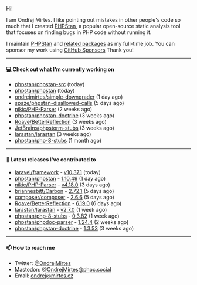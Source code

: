 Hi!

I am Ondřej Mirtes. I like pointing out mistakes in other people's code so much that I created [PHPStan](https://phpstan.org/), a popular open-source static analysis tool that focuses on finding bugs in PHP code without running it.

I maintain [PHPStan](https://github.com/phpstan/phpstan) and [related packages](https://github.com/phpstan/) as my full-time job. You can sponsor my work using [GitHub Sponsors](https://github.com/sponsors/ondrejmirtes) Thank you!

---

#### 💻 Check out what I'm currently working on

- [phpstan/phpstan-src](https://github.com/phpstan/phpstan-src) (today)
- [phpstan/phpstan](https://github.com/phpstan/phpstan) (today)
- [ondrejmirtes/simple-downgrader](https://github.com/ondrejmirtes/simple-downgrader) (1 day ago)
- [spaze/phpstan-disallowed-calls](https://github.com/spaze/phpstan-disallowed-calls) (5 days ago)
- [nikic/PHP-Parser](https://github.com/nikic/PHP-Parser) (2 weeks ago)
- [phpstan/phpstan-doctrine](https://github.com/phpstan/phpstan-doctrine) (3 weeks ago)
- [Roave/BetterReflection](https://github.com/Roave/BetterReflection) (3 weeks ago)
- [JetBrains/phpstorm-stubs](https://github.com/JetBrains/phpstorm-stubs) (3 weeks ago)
- [larastan/larastan](https://github.com/larastan/larastan) (3 weeks ago)
- [phpstan/php-8-stubs](https://github.com/phpstan/php-8-stubs) (1 month ago)

---

#### 🔭 Latest releases I've contributed to

- [laravel/framework](https://github.com/laravel/framework) - [v10.37.1](https://github.com/laravel/framework/releases/tag/v10.37.1) (today)
- [phpstan/phpstan](https://github.com/phpstan/phpstan) - [1.10.49](https://github.com/phpstan/phpstan/releases/tag/1.10.49) (1 day ago)
- [nikic/PHP-Parser](https://github.com/nikic/PHP-Parser) - [v4.18.0](https://github.com/nikic/PHP-Parser/releases/tag/v4.18.0) (3 days ago)
- [briannesbitt/Carbon](https://github.com/briannesbitt/Carbon) - [2.72.1](https://github.com/briannesbitt/Carbon/releases/tag/2.72.1) (5 days ago)
- [composer/composer](https://github.com/composer/composer) - [2.6.6](https://github.com/composer/composer/releases/tag/2.6.6) (5 days ago)
- [Roave/BetterReflection](https://github.com/Roave/BetterReflection) - [6.19.0](https://github.com/Roave/BetterReflection/releases/tag/6.19.0) (6 days ago)
- [larastan/larastan](https://github.com/larastan/larastan) - [v2.7.0](https://github.com/larastan/larastan/releases/tag/v2.7.0) (1 week ago)
- [phpstan/php-8-stubs](https://github.com/phpstan/php-8-stubs) - [0.3.82](https://github.com/phpstan/php-8-stubs/releases/tag/0.3.82) (1 week ago)
- [phpstan/phpdoc-parser](https://github.com/phpstan/phpdoc-parser) - [1.24.4](https://github.com/phpstan/phpdoc-parser/releases/tag/1.24.4) (2 weeks ago)
- [phpstan/phpstan-doctrine](https://github.com/phpstan/phpstan-doctrine) - [1.3.53](https://github.com/phpstan/phpstan-doctrine/releases/tag/1.3.53) (3 weeks ago)

---

#### 📫 How to reach me

- Twitter: [@OndrejMirtes](https://twitter.com/ondrejmirtes)
- Mastodon: [@OndrejMirtes@phpc.social](https://phpc.social/@OndrejMirtes)
- Email: [ondrej@mirtes.cz](mailto:ondrej@mirtes.cz)
